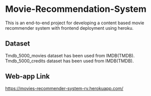 # Movie-Recommendation-System
This is an end-to-end project for developing a content based movie recommender system with frontend deployment using heroku.  


## Dataset

Tmdb_5000_movies dataset has been used from IMDB(TMDB).  
Tmdb_5000_credits dataset has been used from IMDB(TMDB).

## Web-app Link
https://movies-recommender-system-rv.herokuapp.com/
